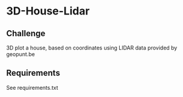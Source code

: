 # 3D-House-Lidar

## Challenge
3D plot a house, based on coordinates using LIDAR data provided by geopunt.be

## Requirements
See requirements.txt
